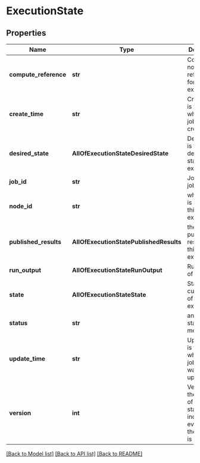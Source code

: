 # ExecutionState

## Properties
Name | Type | Description | Notes
------------ | ------------- | ------------- | -------------
**compute_reference** | **str** | Compute node reference for this job execution | [optional] 
**create_time** | **str** | CreateTime is the time when the job was created. | [optional] 
**desired_state** | **AllOfExecutionStateDesiredState** | DesiredState is the desired state of the execution | [optional] 
**job_id** | **str** | JobID the job id | [optional] 
**node_id** | **str** | which node is running this execution | [optional] 
**published_results** | **AllOfExecutionStatePublishedResults** | the published results for this execution | [optional] 
**run_output** | **AllOfExecutionStateRunOutput** | RunOutput of the job | [optional] 
**state** | **AllOfExecutionStateState** | State is the current state of the execution | [optional] 
**status** | **str** | an arbitrary status message | [optional] 
**update_time** | **str** | UpdateTime is the time when the job state was last updated. | [optional] 
**version** | **int** | Version is the version of the job state. It is incremented every time the job state is updated. | [optional] 

[[Back to Model list]](../README.md#documentation-for-models) [[Back to API list]](../README.md#documentation-for-api-endpoints) [[Back to README]](../README.md)

